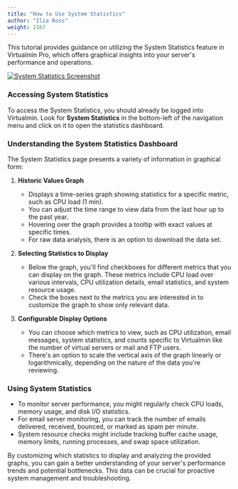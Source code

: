 ```yaml
---
title: "How to Use System Statistics"
author: "Ilia Ross"
weight: 2167
---
```


This tutorial provides guidance on utilizing the System Statistics feature in Virtualmin Pro, which offers graphical insights into your server's performance and operations.

[![](/images/docs/screenshots/professional-features/light/system-statistics.png "System Statistics Screenshot")](/images/docs/screenshots/professional-features/light/system-statistics.png)

### Accessing System Statistics

To access the System Statistics, you should already be logged into Virtualmin. Look for **System Statistics** in the bottom-left of the navigation menu and click on it to open the statistics dashboard.

### Understanding the System Statistics Dashboard

The System Statistics page presents a variety of information in graphical form:

1. **Historic Values Graph**  
   - Displays a time-series graph showing statistics for a specific metric, such as CPU load (1 min).
   - You can adjust the time range to view data from the last hour up to the past year.
   - Hovering over the graph provides a tooltip with exact values at specific times.
   - For raw data analysis, there is an option to download the data set.

2. **Selecting Statistics to Display**  
   - Below the graph, you'll find checkboxes for different metrics that you can display on the graph. These metrics include CPU load over various intervals, CPU utilization details, email statistics, and system resource usage.
   - Check the boxes next to the metrics you are interested in to customize the graph to show only relevant data.

3. **Configurable Display Options**  
   - You can choose which metrics to view, such as CPU utilization, email messages, system statistics, and counts specific to Virtualmin like the number of virtual servers or mail and FTP users.
   - There's an option to scale the vertical axis of the graph linearly or logarithmically, depending on the nature of the data you're reviewing.

### Using System Statistics

- To monitor server performance, you might regularly check CPU loads, memory usage, and disk I/O statistics.
- For email server monitoring, you can track the number of emails delivered, received, bounced, or marked as spam per minute.
- System resource checks might include tracking buffer cache usage, memory limits, running processes, and swap space utilization.

By customizing which statistics to display and analyzing the provided graphs, you can gain a better understanding of your server's performance trends and potential bottlenecks. This data can be crucial for proactive system management and troubleshooting.
